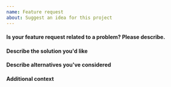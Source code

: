 ```yaml
---
name: Feature request
about: Suggest an idea for this project
---
```


#### Is your feature request related to a problem? Please describe.
<!-- A clear and concise description of what the problem is. -->

#### Describe the solution you'd like
<!-- A clear and concise description of what you want to happen. -->

#### Describe alternatives you've considered
<!-- A clear and concise description of any alternative solutions or features you've considered. -->

#### Additional context
<!-- Add any other context or screenshots about the feature request here. -->
